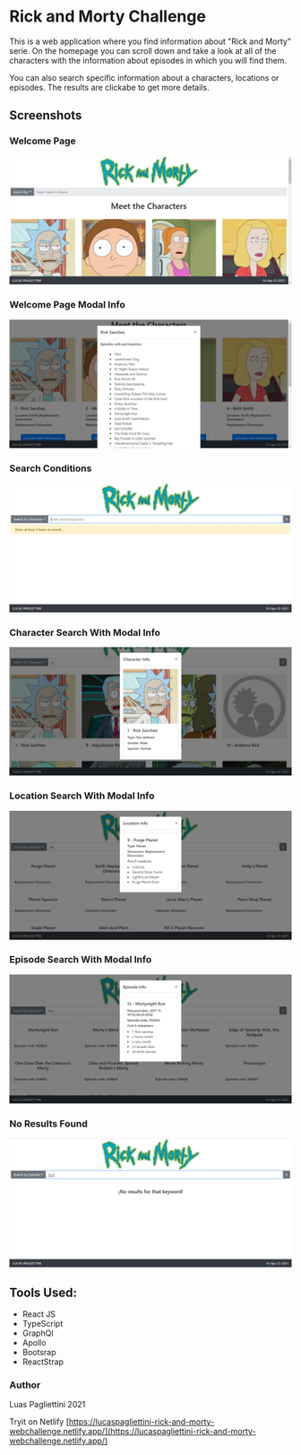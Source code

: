 # Rick and Morty Challenge

This is a web application where you find information about "Rick and Morty" serie. On the homepage you can scroll down and take a look at all of the characters with the information about episodes in which you will find them.

You can also search specific information about a characters, locations or episodes. The results are clickabe to get more details.

## Screenshots

### Welcome Page
![WelcomePage](src/Images/readMeScreenShots/1.WelcomePage.jpg)

### Welcome Page Modal Info
![WelcomePageModalInfo](src/Images/readMeScreenShots/2.WelcomePageModalInfo.jpg)

### Search Conditions
![SearchConditions](src/Images/readMeScreenShots/3.SearchConditions.jpg)

### Character Search With Modal Info
![CharacterSearchWithModalInfo](src/Images/readMeScreenShots/4.CharacterSearchWithModalInfo.jpg)

### Location Search With Modal Info
![LocationSearchWithModalInfo](src/Images/readMeScreenShots/5.LocationSearchWithModalInfo.jpg)

### Episode Search With Modal Info
![EpisodeSearchWithModal](src/Images/readMeScreenShots/6.EpisodeSearchWithModal.jpg)

### No Results Found
![NoResultsFound](src/Images/readMeScreenShots/7.NoResultsFound.jpg)


## Tools Used:
* React JS
* TypeScript
* GraphQl
* Apollo 
* Bootsrap
* ReactStrap


### Author
Luas Pagliettini 2021

Tryit on Netlify [https://lucaspagliettini-rick-and-morty-webchallenge.netlify.app/](https://lucaspagliettini-rick-and-morty-webchallenge.netlify.app/)




